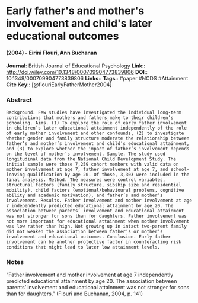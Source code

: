 # Early father's and mother's involvement and child's later educational outcomes
#### (2004) - Eirini Flouri, Ann Buchanan
**Journal**: British Journal of Educational Psychology
**Link**:: http://doi.wiley.com/10.1348/000709904773839806
**DOI**:: 10.1348/000709904773839806
**Links**:: 
**Tags**:: #paper #NCDS #Attainment 
**Cite Key**:: [@flouriEarlyFatherMother2004]

### Abstract

```
Background. Few studies have investigated the individual long-term contributions that mothers and fathers make to their children’s schooling. Aims. (1) To explore the role of early father involvement in children’s later educational attainment independently of the role of early mother involvement and other confounds, (2) to investigate whether gender and family structure moderate the relationship between father’s and mother’s involvement and child’s educational attainment, and (3) to explore whether the impact of father’s involvement depends on the level of mother’s involvement. Sample. The study used longitudinal data from the National Child Development Study. The initial sample were those 7,259 cohort members with valid data on mother involvement at age 7, father involvement at age 7, and school-leaving qualification by age 20. Of those, 3,303 were included in the final analysis. Method. The measures were control variables, structural factors (family structure, sibship size and residential mobility), child factors (emotional/behavioural problems, cognitive ability and academic motivation), and father’s and mother’s involvement. Results. Father involvement and mother involvement at age 7 independently predicted educational attainment by age 20. The association between parents’ involvement and educational attainment was not stronger for sons than for daughters. Father involvement was not more important for educational attainment when mother involvement was low rather than high. Not growing up in intact two-parent family did not weaken the association between father’s or mother’s involvement and educational outcomes. Conclusion. Early father involvement can be another protective factor in counteracting risk conditions that might lead to later low attainment levels.
```

### Notes

“Father involvement and mother involvement at age 7 independently predicted educational attainment by age 20. The association between parents’ involvement and educational attainment was not stronger for sons than for daughters.” (Flouri and Buchanan, 2004, p. 141)